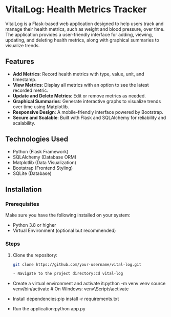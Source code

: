 # VitalLog: Health Metrics Tracker

VitalLog is a Flask-based web application designed to help users track and manage their health metrics, such as weight and blood pressure, over time. The application provides a user-friendly interface for adding, viewing, updating, and deleting health metrics, along with graphical summaries to visualize trends.

## Features
- **Add Metrics**: Record health metrics with type, value, unit, and timestamp.
- **View Metrics**: Display all metrics with an option to see the latest recorded metric.
- **Update and Delete Metrics**: Edit or remove metrics as needed.
- **Graphical Summaries**: Generate interactive graphs to visualize trends over time using Matplotlib.
- **Responsive Design**: A mobile-friendly interface powered by Bootstrap.
- **Secure and Scalable**: Built with Flask and SQLAlchemy for reliability and scalability.

## Technologies Used
- Python (Flask Framework)
- SQLAlchemy (Database ORM)
- Matplotlib (Data Visualization)
- Bootstrap (Frontend Styling)
- SQLite (Database)

## Installation

### Prerequisites
Make sure you have the following installed on your system:
- Python 3.8 or higher
- Virtual Environment (optional but recommended)

### Steps
1. Clone the repository:
   ```bash
   git clone https://github.com/your-username/vital-log.git

   - Navigate to the project directory:cd vital-log

- Create a virtual environment and activate it:python -m venv venv
source venv/bin/activate  # On Windows: venv\Scripts\activate

- Install dependencies:pip install -r requirements.txt

- Run the application:python app.py




   
